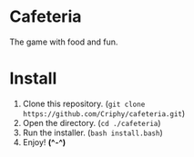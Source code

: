 # Cafeteria
The game with food and fun.

# Install
1. Clone this repository. (`git clone https://github.com/Criphy/cafeteria.git`)
2. Open the directory. (`cd ./cafeteria`)
3. Run the installer. (`bash install.bash`)
4. Enjoy! **(^-^)**